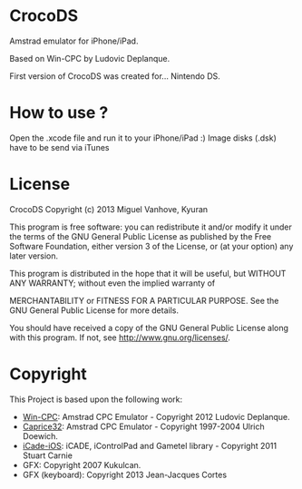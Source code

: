 CrocoDS
=======

Amstrad emulator for iPhone/iPad.

Based on Win-CPC by Ludovic Deplanque.

First version of CrocoDS was created for... Nintendo DS. 

How to use ?
============

Open the .xcode file and run it to your iPhone/iPad :)
Image disks (.dsk) have to be send via iTunes

License
=======

CrocoDS Copyright (c) 2013 Miguel Vanhove, Kyuran

This program is free software: you can redistribute it and/or modify it under the terms of the GNU General Public License as published by the Free Software Foundation, either version 3 of the License, or (at your option) any later version.

This program is distributed in the hope that it will be useful, but WITHOUT ANY WARRANTY; without even the implied warranty of

MERCHANTABILITY or FITNESS FOR A PARTICULAR PURPOSE. See the GNU General Public License for more details.

You should have received a copy of the GNU General Public License along with this program. If not, see http://www.gnu.org/licenses/.

Copyright
=========
This Project is based upon the following work:

- [Win-CPC](http://demoniak-contrib.forumactif.com "Win-CPC"): Amstrad CPC Emulator - Copyright 2012 Ludovic Deplanque.
- [Caprice32](https://sourceforge.net/projects/caprice32/ "Caprice32"): Amstrad CPC Emulator - Copyright 1997-2004 Ulrich Doewich.
- [iCade-iOS](https://github.com/scarnie/iCade-iOS "iCade-iOS"): iCADE, iControlPad and Gametel library - Copyright 2011 Stuart Carnie
- GFX: Copyright 2007 Kukulcan.
- GFX (keyboard): Copyright 2013 Jean-Jacques Cortes






